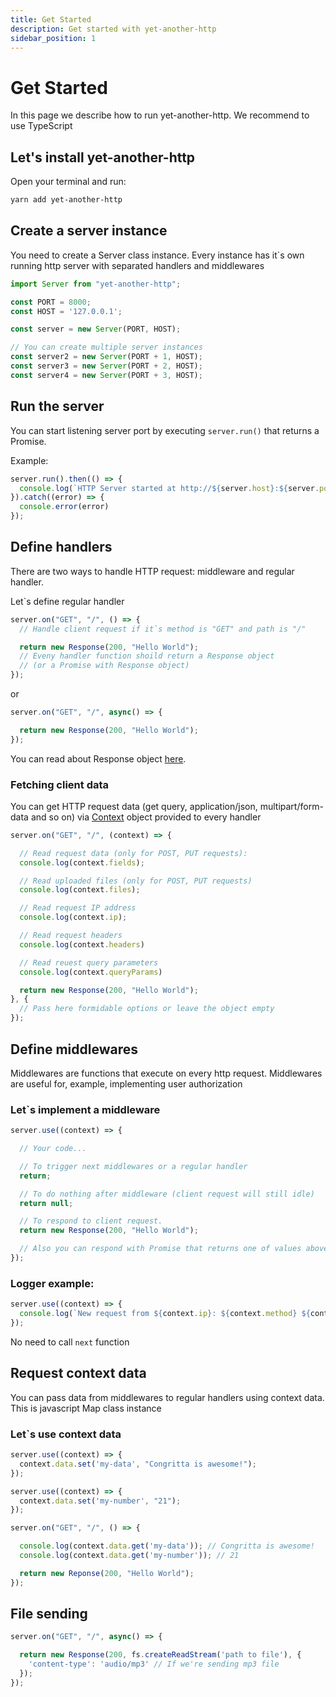 ```yaml
---
title: Get Started
description: Get started with yet-another-http
sidebar_position: 1
---
```


# Get Started

In this page we describe how to run yet-another-http. We recommend to use TypeScript

## Let's install yet-another-http

Open your terminal and run:

```bash
yarn add yet-another-http
```

## Create a server instance

You need to create a Server class instance. Every instance has it\`s own running http server with separated handlers and
middlewares

```typescript
import Server from "yet-another-http";

const PORT = 8000;
const HOST = '127.0.0.1';

const server = new Server(PORT, HOST);

// You can create multiple server instances
const server2 = new Server(PORT + 1, HOST);
const server3 = new Server(PORT + 2, HOST);
const server4 = new Server(PORT + 3, HOST);
```

## Run the server

You can start listening server port by executing `server.run()` that returns a Promise.

Example:

```typescript
server.run().then(() => {
  console.log(`HTTP Server started at http://${server.host}:${server.port}`);
}).catch((error) => {
  console.error(error)
});
```

## Define handlers

There are two ways to handle HTTP request: middleware and regular handler.

Let`s define regular handler

```typescript
server.on("GET", "/", () => {
  // Handle client request if it`s method is "GET" and path is "/"

  return new Response(200, "Hello World");
  // Eveny handler function shoild return a Response object
  // (or a Promise with Response object)
});
```

or

```typescript
server.on("GET", "/", async() => {

  return new Response(200, "Hello World");
});
```

You can read about Response object [here](./entities/#response-class).

### Fetching client data

You can get HTTP request data (get query, application/json, multipart/form-data and so on)
via [Context](./entities/#context-class) object provided to every handler

```typescript
server.on("GET", "/", (context) => {

  // Read request data (only for POST, PUT requests):
  console.log(context.fields);

  // Read uploaded files (only for POST, PUT requests)
  console.log(context.files);

  // Read request IP address
  console.log(context.ip);

  // Read request headers
  console.log(context.headers)

  // Read reuest query parameters
  console.log(context.queryParams)

  return new Response(200, "Hello World");
}, {
  // Pass here formidable options or leave the object empty
});
```

## Define middlewares

Middlewares are functions that execute on every http request. Middlewares are useful for, example, implementing user
authorization

### Let\`s implement a middleware

```typescript
server.use((context) => {

  // Your code...

  // To trigger next middlewares or a regular handler
  return;

  // To do nothing after middleware (client request will still idle)
  return null;

  // To respond to client request.
  return new Response(200, "Hello World");

  // Also you can respond with Promise that returns one of values above
});
```

### Logger example:

```typescript
server.use((context) => {
  console.log(`New request from ${context.ip}: ${context.method} ${context.path}`)
});
```

No need to call `next` function

## Request context data

You can pass data from middlewares to regular handlers using context data. This is javascript Map class instance

### Let\`s use context data

```typescript
server.use((context) => {
  context.data.set('my-data', "Congritta is awesome!");
});

server.use((context) => {
  context.data.set('my-number', "21");
});

server.on("GET", "/", () => {

  console.log(context.data.get('my-data')); // Congritta is awesome!
  console.log(context.data.get('my-number')); // 21

  return new Reponse(200, "Hello World");
});
```

## File sending

```typescript
server.on("GET", "/", async() => {

  return new Response(200, fs.createReadStream('path to file'), {
    'content-type': 'audio/mp3' // If we're sending mp3 file
  });
});
```

